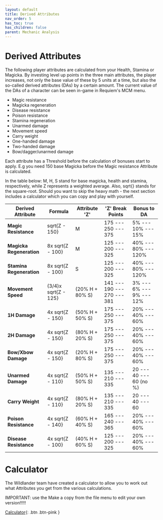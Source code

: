```yaml
---
layout: default
title: Derived Attributes
nav_order: 5
has_toc: true
has_children: false
parent: Mechanic Analysis
---
```



# Derived Attributes

The following player attributes are calculated from your Health, Stamina or Magicka.  By investing level up points in the three main attributes, the player increases, not only the base value of these by 5 units at a time, but also the so-called derived attributes (DAs) by a certain amount. The current value of the DAs of a character can be seen in-game in Requiem's MCM menu.

* Magic resistance
* Magicka regeneration
* Disease resistance
* Poison resistance
* Stamina regeneration
* Unarmed damage
* Movement speed
* Carry weight 
* One-handed damage
* Two-handed damage
* Bow/dagger/unarmed damage

Each attribute has a Threshold before the calculation of bonuses start to apply. E.g you need 150 base Magicka before the Magic resistance Attribute is calculated.

In the table below: M, H, S stand for base magicka, health and stamina, respectively, while Z represents a weighted average. Also, sqrt{} stands for the square-root. Should you want to skip the heavy math - the next section includes a calculator which you can copy and play with yourself.

<table >
<thead>
<tr>
	<th>Derived Attribute</th>
	<th>Formula</th>
	<th>Attribute 'Z'</th>
	<th>'Z' Break Points</th>
	<th>Bonus to DA</th>
</tr>
</thead>
<tbody>
<tr>
	<td><strong>Magic Resistance</strong></td>
	<td>sqrt{Z - 150}</td>
	<td>M</td>
	<td>175 --- 250 --- 375</td>
	<td>5% --- 10% --- 15%</td>
</tr>
<tr>
	<td><strong>Magicka Regeneration</strong></td>
	<td>8x sqrt{Z - 100}</td>
	<td>M</td>
	<td>125 --- 200 --- 325</td>
	<td>40% --- 80% --- 120%</td>
</tr>
<tr>
	<td><strong>Stamina Regeneration</strong></td>
	<td>8x sqrt{Z - 100}</td>
	<td>S</td>
	<td>125 --- 200 --- 325</td>
	<td>40% --- 80% --- 120%</td>
</tr>
<tr>
	<td><strong>Movement Speed</strong></td>
	<td>(3/4)x sqrt{Z - 125}</td>
	<td>(20% H +  80% S) </td>
	<td>141 --- 190 --- 270 --- 381</td>
	<td>3% --- 6% ---   9% --- 12%</td>
</tr>
<tr>
	<td><strong>1H Damage</strong></td>
	<td>4x sqrt{Z - 150}</td>
	<td>(50% H + 50% S)</td>
	<td>175 --- 250 --- 375</td>
	<td>20% --- 40% --- 60%</td>
</tr>
<tr>
	<td><strong>2H Damage</strong></td>
	<td>4x sqrt{Z - 150}</td>
	<td>(80% H + 20% S) </td>
	<td>175 --- 250 --- 375</td>
	<td>20% --- 40% --- 60%</td>
</tr>
<tr>
	<td><strong>Bow/Xbow Damage</strong></td>
	<td>4x sqrt{Z - 150}</td>
	<td>(20% H + 80% S) </td>
	<td>175 --- 250 --- 375</td>
	<td>20% --- 40% --- 60%</td>
</tr>
<tr>
	<td><strong>Unarmed Damage</strong></td>
	<td>4x sqrt{Z - 110}</td>
	<td>(50% H + 50% S) </td>
	<td>135 --- 210 --- 335</td>
	<td>20 --- 40 --- 60 (no %)</td>
</tr>
<tr>
	<td><strong>Carry Weight</strong></td>
	<td>4x sqrt{Z - 110}</td>
	<td>(80% H + 20% S) </td>
	<td>135 --- 210 --- 335</td>
	<td>20 --- 40 --- 60</td>
</tr>
<tr>
	<td><strong>Poison Resistance</strong></td>
	<td>4x sqrt{Z - 140}</td>
	<td>(60% H +  40% S) </td>
	<td>165 --- 240 --- 365</td>
	<td>20% --- 40% --- 60%</td>
</tr>
<tr>
	<td><strong>Disease Resistance</strong></td>
	<td>4x sqrt{Z - 100}</td>
	<td>(40% H + 60% S) </td>
	<td>125 --- 200 --- 325</td>
	<td>20% --- 40% --- 60%</td>
</tr>
</tbody>
</table>


# Calculator

The Wildlander team have created a calculator to allow you to work out what Attributes you get from the various calculations.

IMPORTANT: use the Make a copy from the file menu to edit your own version!!!!!

[Calculator](https://docs.google.com/spreadsheets/d/10AUNfoiFYwpAHNHgkAmDXLxQdlAVKSJmm5O5fqHXfio/edit#gid=0){: .btn .btn-pink }